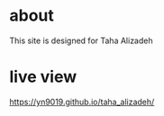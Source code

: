 # about
This site is designed for Taha Alizadeh

# live view
https://yn9019.github.io/taha_alizadeh/
